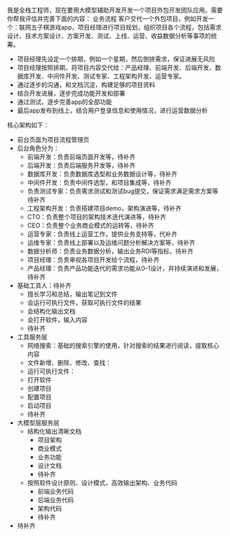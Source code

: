 我是全栈工程师，现在要用大模型辅助开发开发一个项目外包开发团队应用。需要你帮我评估并完善下面的内容：
业务流程
客户交代一个外包项目，例如开发一个：联网五子棋游戏app，项目经理进行项目规划，组织项目各个流程，包括需求设计、技术方案设计、方案开发、测试、上线、运营、收益数据分析等事项的统筹。
- 项目经理先设定一个排期，例如一个星期，然后倒排需求，保证进展无风险
- 项目经理按照排期，将项目内容交代给：产品经理、前端开发、后端开发、数据库开发、中间件开发、测试专家、工程架构开发、运营专家。
- 通过逐步的沟通，和文档沉淀，构建足够的项目资料
- 结合开发进展，逐步完成功能开发和部署
- 通过测试，逐步完善app的全部功能
- 最后app发布到线上，结合用户登录信息和使用情况，进行运营数据分析

核心架构如下：
- 前台页面为项目流程管理页
- 后台角色分为：
  - 前端开发：负责前端页面开发等，待补齐
  - 后端开发：负责后端服务开发等，待补齐
  - 数据库开发：负责数据库选型和业务数据设计等，待补齐
  - 中间件开发：负责中间件选型，和项目集成等，待补齐
  - 负责测试专家：负责需求测试和测试bug提交，保证需求满足需求方案等待补齐
  - 工程架构开发：负责搭建项目demo，架构演进等，待补齐
  - CTO：负责整个项目的架构技术迭代演进等，待补齐
  - CEO：负责整个业务商业模式的运转等，待补齐
  - 运营专家：负责线上运营工作，提供业务支持等，代补齐
  - 运维专家：负责线上部署以及运维问题分析解决方案等，待补齐
  - 数据分析师：负责业务数据分析，输出业务ROI等指标，待补齐
  - 项目经理：负责审视各项目开发给个流程，待补齐
  - 产品经理：负责产品功能迭代的需求功能从0-1设计，并持续演进和发展，待补齐
- 基础工具人：待补齐
  - 擅长学习和总结，输出笔记到文件
  - 会运行可执行文件，获取可执行文件的结果
  - 会结构化输出文档
  - 会打开软件，输入内容
  - 待补齐
- 工具服务层
  - 网络搜索：基础的搜索引擎的使用，针对搜索的结果进行阅读，提取核心内容
  - 文件新增、删除、修改、查找：
  - 运行可执行文件：
  - 打开软件
  - 创建项目
  - 配置项目
  - 启动项目
  - 待补齐
- 大模型层服务层
  - 结构化输出清晰文档
    - 项目架构
    - 商业模式
    - 业务功能
    - 设计文档
    - 待补齐
  - 按照软件设计原则、设计模式，高效输出架构、业务代码
    - 前端业务代码
    - 后端业务代码
    - 架构代码
    - 待补齐
- 待补齐